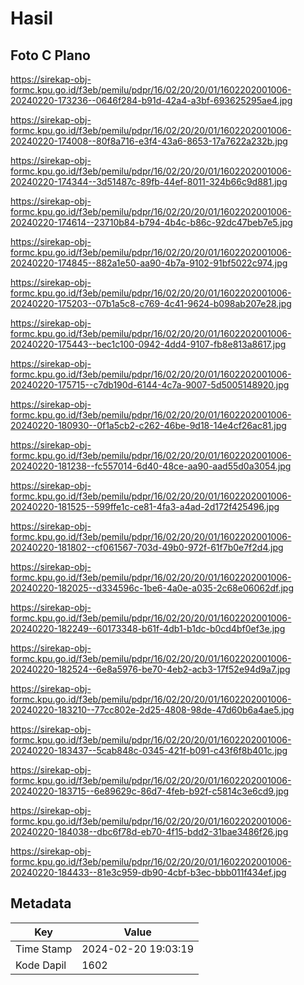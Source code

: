 # Hasil

## Foto C Plano

https://sirekap-obj-formc.kpu.go.id/f3eb/pemilu/pdpr/16/02/20/20/01/1602202001006-20240220-173236--0646f284-b91d-42a4-a3bf-693625295ae4.jpg

https://sirekap-obj-formc.kpu.go.id/f3eb/pemilu/pdpr/16/02/20/20/01/1602202001006-20240220-174008--80f8a716-e3f4-43a6-8653-17a7622a232b.jpg

https://sirekap-obj-formc.kpu.go.id/f3eb/pemilu/pdpr/16/02/20/20/01/1602202001006-20240220-174344--3d51487c-89fb-44ef-8011-324b66c9d881.jpg

https://sirekap-obj-formc.kpu.go.id/f3eb/pemilu/pdpr/16/02/20/20/01/1602202001006-20240220-174614--23710b84-b794-4b4c-b86c-92dc47beb7e5.jpg

https://sirekap-obj-formc.kpu.go.id/f3eb/pemilu/pdpr/16/02/20/20/01/1602202001006-20240220-174845--882a1e50-aa90-4b7a-9102-91bf5022c974.jpg

https://sirekap-obj-formc.kpu.go.id/f3eb/pemilu/pdpr/16/02/20/20/01/1602202001006-20240220-175203--07b1a5c8-c769-4c41-9624-b098ab207e28.jpg

https://sirekap-obj-formc.kpu.go.id/f3eb/pemilu/pdpr/16/02/20/20/01/1602202001006-20240220-175443--bec1c100-0942-4dd4-9107-fb8e813a8617.jpg

https://sirekap-obj-formc.kpu.go.id/f3eb/pemilu/pdpr/16/02/20/20/01/1602202001006-20240220-175715--c7db190d-6144-4c7a-9007-5d5005148920.jpg

https://sirekap-obj-formc.kpu.go.id/f3eb/pemilu/pdpr/16/02/20/20/01/1602202001006-20240220-180930--0f1a5cb2-c262-46be-9d18-14e4cf26ac81.jpg

https://sirekap-obj-formc.kpu.go.id/f3eb/pemilu/pdpr/16/02/20/20/01/1602202001006-20240220-181238--fc557014-6d40-48ce-aa90-aad55d0a3054.jpg

https://sirekap-obj-formc.kpu.go.id/f3eb/pemilu/pdpr/16/02/20/20/01/1602202001006-20240220-181525--599ffe1c-ce81-4fa3-a4ad-2d172f425496.jpg

https://sirekap-obj-formc.kpu.go.id/f3eb/pemilu/pdpr/16/02/20/20/01/1602202001006-20240220-181802--cf061567-703d-49b0-972f-61f7b0e7f2d4.jpg

https://sirekap-obj-formc.kpu.go.id/f3eb/pemilu/pdpr/16/02/20/20/01/1602202001006-20240220-182025--d334596c-1be6-4a0e-a035-2c68e06062df.jpg

https://sirekap-obj-formc.kpu.go.id/f3eb/pemilu/pdpr/16/02/20/20/01/1602202001006-20240220-182249--60173348-b61f-4db1-b1dc-b0cd4bf0ef3e.jpg

https://sirekap-obj-formc.kpu.go.id/f3eb/pemilu/pdpr/16/02/20/20/01/1602202001006-20240220-182524--6e8a5976-be70-4eb2-acb3-17f52e94d9a7.jpg

https://sirekap-obj-formc.kpu.go.id/f3eb/pemilu/pdpr/16/02/20/20/01/1602202001006-20240220-183210--77cc802e-2d25-4808-98de-47d60b6a4ae5.jpg

https://sirekap-obj-formc.kpu.go.id/f3eb/pemilu/pdpr/16/02/20/20/01/1602202001006-20240220-183437--5cab848c-0345-421f-b091-c43f6f8b401c.jpg

https://sirekap-obj-formc.kpu.go.id/f3eb/pemilu/pdpr/16/02/20/20/01/1602202001006-20240220-183715--6e89629c-86d7-4feb-b92f-c5814c3e6cd9.jpg

https://sirekap-obj-formc.kpu.go.id/f3eb/pemilu/pdpr/16/02/20/20/01/1602202001006-20240220-184038--dbc6f78d-eb70-4f15-bdd2-31bae3486f26.jpg

https://sirekap-obj-formc.kpu.go.id/f3eb/pemilu/pdpr/16/02/20/20/01/1602202001006-20240220-184433--81e3c959-db90-4cbf-b3ec-bbb011f434ef.jpg


## Metadata

| Key        | Value               |
| ---------- | ------------------- |
| Time Stamp | 2024-02-20 19:03:19 |
| Kode Dapil | 1602                |



